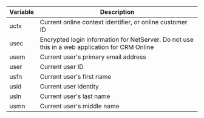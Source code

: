 <!-- markdownlint-disable-file MD041 -->
| Variable | Description |
|---|---|
| uctx | Current online context identifier, or online customer ID |
| usec | Encrypted login information for NetServer. Do not use this in a web application for CRM Online |
| usem | Current user's primary email address |
| user | Current user ID |
| usfn | Current user's first name |
| usid | Current user identity |
| usln | Current user's last name |
| usmn | Current user's middle name |
